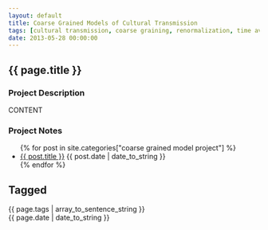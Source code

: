 ```yaml
---
layout: default
title: Coarse Grained Models of Cultural Transmission
tags: [cultural transmission, coarse graining, renormalization, time averaging]
date: 2013-05-28 00:00:00
---
```


## {{ page.title }} ##



<div id="home">
<h3>Project Description</h3>
</div>

CONTENT

<div id="home">
<h3>Project Notes</h3>
</div>

<ul class="posts">
{% for post in site.categories["coarse grained model project"] %}
         <li><a href="{{ post.url }}">{{ post.title }}</a>  <span class="index_publish_date">{{ post.date | date_to_string }}</span></li>
{% endfor %}
</ul>





Tagged
------
<div class="taglist">
{{ page.tags | array_to_sentence_string }}
</div>


<div class="project_publish_date">
{{ page.date | date_to_string }}
</div>



















